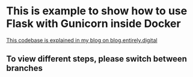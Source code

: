# This is example to show how to use Flask with Gunicorn inside Docker

[This codebase is explained in my blog on blog.entirely.digital](https://blog.entirely.digital/docker-gunicorn-and-flask)

## To view different steps, please switch between branches